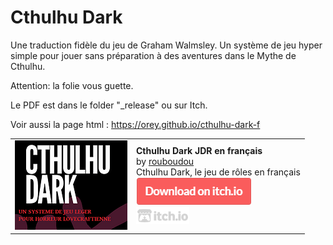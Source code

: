 # Cthulhu Dark

Une traduction fidèle du jeu de Graham Walmsley. Un système de jeu hyper simple pour jouer sans préparation à des aventures dans le Mythe de Cthulhu.

Attention: la folie vous guette.

Le PDF est dans le folder "_release" ou sur Itch.

Voir aussi la page html : https://orey.github.io/cthulhu-dark-f

<table>
<tr><td><img src="proj.png"></td>
<td><b>Cthulhu Dark JDR en français</b><br>
by <a href="https://rouboudou.itch.io">rouboudou</a><br>
Cthulhu Dark, le jeu de rôles en français<br>
<a href="https://rouboudou.itch.io/cthulhu-dark-jdr"><img src="download.png"></a><br>
<a href="https://itch.io"><img src="itch.png"></a></td></tr>
</table>

